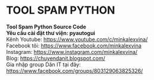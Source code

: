 # TOOL SPAM PYTHON
<b>Tool Spam Python Source Code</b> <br>
<b>Yêu cầu cài đặt thư viện: pyautogui</b> <br>
Kênh Youtube: https://www.youtube.com/c/minkalexvina/ <br>
Facebook tôi: https://www.facebook.com/minkalexvina <br>
Instagram: https://www.instagram.com/minkalexvina/ <br>
Blog: https://chuyendanit.blogspot.com/ <br>
Gia nhập group Dân IT tại đây: https://www.facebook.com/groups/803129063825326/ <br>
